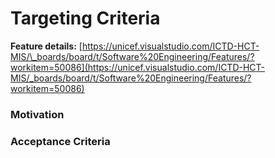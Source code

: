 # Targeting Criteria

**Feature details:** [https://unicef.visualstudio.com/ICTD-HCT-MIS/\_boards/board/t/Software%20Engineering/Features/?workitem=50086](https://unicef.visualstudio.com/ICTD-HCT-MIS/_boards/board/t/Software%20Engineering/Features/?workitem=50086)

### Motivation



### Acceptance Criteria




